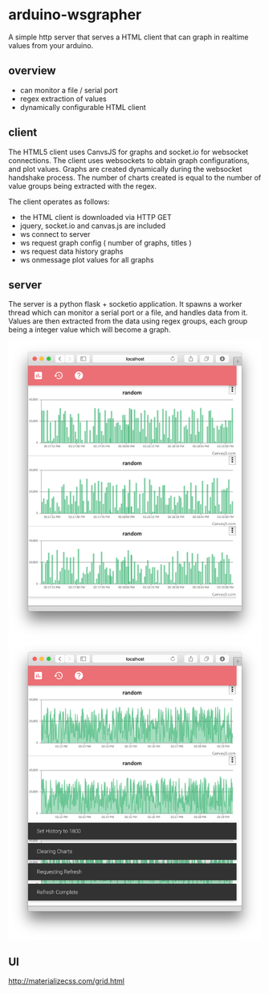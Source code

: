 # arduino-wsgrapher

A simple http server that serves a HTML client that can graph in realtime values from your arduino.

## overview

* can monitor a file / serial port
* regex extraction of values
* dynamically configurable HTML client

## client

The HTML5 client uses CanvsJS for graphs and socket.io for websocket connections. The client uses websockets to obtain graph configurations, and plot values. Graphs are created dynamically during the websocket handshake process. The number of charts created is equal to the number of value groups being extracted with the regex.

The client operates as follows:

* the HTML client is downloaded via HTTP GET
* jquery, socket.io and canvas.js are included
* ws connect to server
* ws request graph config ( number of graphs, titles )
* ws request data history graphs
* ws onmessage plot values for all graphs

## server

The server is a python flask + socketio application. It spawns a worker thread which can monitor a serial port or a file, and handles data from it. Values are then extracted from the data using regex groups, each group being a integer value which will become a graph.


![Screenshot](https://raw.githubusercontent.com/unixunion/arduino-wsgrapher/master/screenshot.png)
![Screenshot2](https://raw.githubusercontent.com/unixunion/arduino-wsgrapher/master/screenshot2.png)

## UI
http://materializecss.com/grid.html